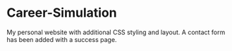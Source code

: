 # Career-Simulation
My personal website with additional CSS styling and layout. A contact form has been added with a success page. 
